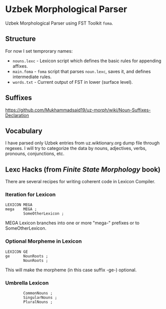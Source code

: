 # Uzbek Morphological Parser
Uzbek Morphological Parser using FST Toolkit `foma`.

## Structure
For now I set temprorary names:
- `nouns.lexc` - Lexicon script which defines the basic rules for appending affixes.
- `main.foma` - `foma` script that parses `noun.lexc`, saves it, and defines intermediate rules.
- `words.txt` - Current output of FST in lower (surface level).

## Suffixes

https://github.com/Mukhammadsaid19/uz-morph/wiki/Noun-Suffixes-Declaration


## Vocabulary

I have parsed only Uzbek entries from uz.wiktionary.org dump file through regexes. I will try to categorize the data by nouns, adjectives, verbs, pronouns, conjunctions, etc.

## Lexc Hacks (from _Finite State Morphology_ book)

There are several recipes for writing coherent code in Lexicon Compiler.

### Iteration for Lexicon

```
LEXICON MEGA
mega    MEGA ;
        SomeOtherLexicon ;
```
MEGA Lexicon branches into one or more "mega-" prefixes or to SomeOtherLexicon.

### Optional Morpheme in Lexicon

```
LEXICON GE
ge      NounRoots ;
        NounRoots ;
```
This will make the morpheme (in this case suffix -ge-) optional.

### Umbrella Lexicon
```LEXICON Nouns
        CommonNouns ;
        SingularNouns ;
        PluralNouns ;
```
